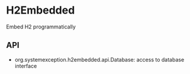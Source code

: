 # H2Embedded
Embed H2 programmatically

## API
* org.systemexception.h2embedded.api.Database: access to database interface